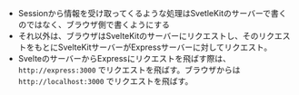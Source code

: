 - Sessionから情報を受け取ってくるような処理はSvetleKitのサーバーで書くのではなく、ブラウザ側で書くようにする
- それ以外は、ブラウザはSvelteKitのサーバーにリクエストし、そのリクエストをもとにSvelteKitサーバーがExpressサーバーに対してリクエスト。
- SvelteのサーバーからExpressにリクエストを飛ばす際は、 `http://express:3000` でリクエストを飛ばす。ブラウザからは `http://localhost:3000` でリクエストを飛ばす。
